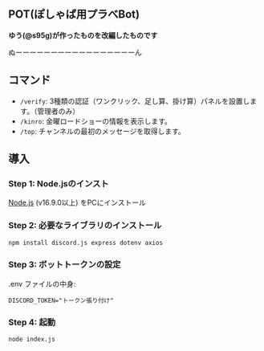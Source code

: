 ## POT(ぽしゃば用プラべBot)
**ゆう(@s95g)が作ったものを改編したものです**

ぬーーーーーーーーーーーーーーーーーん




## コマンド

*   `/verify`: 3種類の認証（ワンクリック、足し算、掛け算）パネルを設置します。（管理者のみ）
*   `/kinro`: 金曜ロードショーの情報を表示します。
*   `/top`: チャンネルの最初のメッセージを取得します。

## 導入

### Step 1: Node.jsのインスト

 [Node.js](https://nodejs.org/) (v16.9.0以上) をPCにインストール

### Step 2: 必要なライブラリのインストール

```bash
npm install discord.js express dotenv axios
```

### Step 3: ボットトークンの設定

.env ファイルの中身:
```
DISCORD_TOKEN="トークン張り付け"
```

### Step 4: 起動

```bash
node index.js
```

